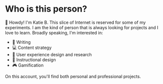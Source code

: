 # Who is this person?

👋 Howdy! I'm Katie B. This slice of Internet is reserved for some of my experiments. I am the kind of person that is always looking for projects and I love to learn. Broadly speaking, I'm interested in:
- :pencil: Writing 
- :computer: Content strategy
- :mag_right: User experience design and research 
- :notebook: Instructional design
- :video_game: Gamification

On this account, you'll find both personal and professional projects.
